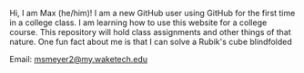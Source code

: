 


Hi, I am Max (he/him)! I am a new GitHub user using GitHub for the first time in a college class. I am learning how to use this website for a college course. This repository will hold class assignments and other things of that nature. One fun fact about me is that I can solve a Rubik's cube blindfolded

Email: msmeyer2@my.waketech.edu
